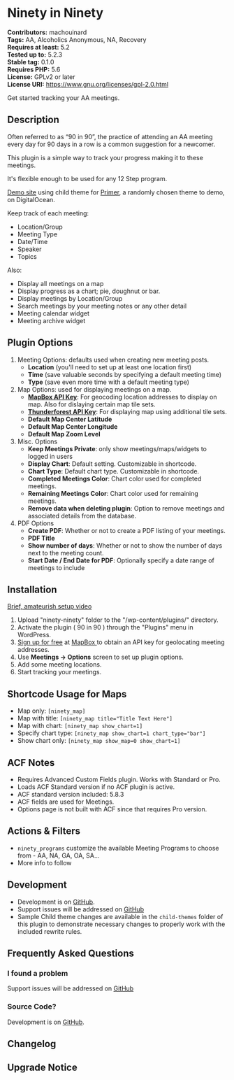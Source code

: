 # Ninety in Ninety 
**Contributors:** machouinard  
**Tags:** AA, Alcoholics Anonymous, NA, Recovery  
**Requires at least:** 5.2  
**Tested up to:** 5.2.3  
**Stable tag:** 0.1.0  
**Requires PHP:** 5.6  
**License:** GPLv2 or later  
**License URI:** https://www.gnu.org/licenses/gpl-2.0.html  

Get started tracking your AA meetings.


## Description 

Often referred to as “90 in 90”, the practice of attending an AA meeting every day for 90 days in a row is a common suggestion for a newcomer.

This plugin is a simple way to track your progress making it to these meetings.

It's flexible enough to be used for any 12 Step program.

[Demo site](https://90in90.xyz/) using child theme for [Primer](https://wordpress.org/themes/primer/), a randomly chosen theme to demo, on DigitalOcean.


Keep track of each meeting:

* Location/Group
* Meeting Type
* Date/Time
* Speaker
* Topics

Also:

* Display all meetings on a map
* Display progress as a chart; pie, doughnut or bar.
* Display meetings by Location/Group
* Search meetings by your meeting notes or any other detail
* Meeting calendar widget
* Meeting archive widget


## Plugin Options 

1. Meeting Options: defaults used when creating new meeting posts.
    * **Location** (you'll need to set up at least one location first)
    * **Time** (save valuable seconds by specifying a default meeting time)
    * **Type** (save even more time with a default meeting type)
1. Map Options: used for displaying meetings on a map.
	* [**MapBox API Key**](https://account.mapbox.com/auth/signup/): For geocoding location addresses to display on map.  Also for dislaying certain map tile sets.
	* [**Thunderforest API Key**](https://manage.thunderforest.com/): For displaying map using additional tile sets.
	* **Default Map Center Latitude**
	* **Default Map Center Longitude**
	* **Default Map Zoom Level**
1. Misc. Options
	* **Keep Meetings Private**: only show meetings/maps/widgets to logged in users
	* **Display Chart**: Default setting. Customizable in shortcode.
	* **Chart Type**: Default chart type. Customizable in shortcode.
	* **Completed Meetings Color**: Chart color used for completed meetings.
	* **Remaining Meetings Color**: Chart color used for remaining meetings.
	* **Remove data when deleting plugin**: Option to remove meetings and associated details from the database.
1. PDF Options
	* **Create PDF**: Whether or not to create a PDF listing of your meetings.
	* **PDF Title**
	* **Show number of days**: Whether or not to show the number of days next to the meeting count.
	* **Start Date / End Date for PDF**: Optionally specify a date range of meetings to include


## Installation 
[Brief, amateurish setup video](https://youtu.be/f7zZNWh5pig) 
1. Upload "ninety-ninety" folder to the "/wp-content/plugins/" directory.
1. Activate the plugin ( 90 in 90 ) through the "Plugins" menu in WordPress.
1. [Sign up for free](https://www.mapbox.com/pricing/) at [MapBox ](https://account.mapbox.com/auth/signup/) to obtain an API key for geolocating meeting addresses.
1. Use **Meetings -> Options** screen to set up plugin options.
1. Add some meeting locations.
1. Start tracking your meetings.

## Shortcode Usage for Maps
* Map only: `[ninety_map]`
* Map with title: `[ninety_map title="Title Text Here"]`
* Map with chart: `[ninety_map show_chart=1]`
* Specify chart type: `[ninety_map show_chart=1 chart_type="bar"]`
* Show chart only: `[ninety_map show_map=0 show_chart=1]`

## ACF Notes  
* Requires Advanced Custom Fields plugin.  Works with Standard or Pro.
* Loads ACF Standard version if no ACF plugin is active.
* ACF standard version included: 5.8.3
* ACF fields are used for Meetings.
* Options page is not built with ACF since that requires Pro version.

## Actions & Filters
* `ninety_programs` customize the available Meeting Programs to choose from - AA, NA, GA, OA, SA...
* More info to follow


## Development 
* Development is on [GitHub](https://github.com/machouinard/ninety-ninety).
* Support issues will be addressed on [GitHub](https://github.com/machouinard/ninety-ninety/issues)
* Sample Child theme changes are available in the `child-themes` folder of this plugin to demonstrate necessary changes to properly work with the included rewrite rules.


## Frequently Asked Questions 


### I found a problem 
Support issues will be addressed on [GitHub](https://github.com/machouinard/ninety-ninety/issues)


### Source Code? 
Development is on [GitHub](https://github.com/machouinard/ninety-ninety).


## Changelog 



## Upgrade Notice 

